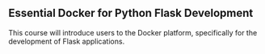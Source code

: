 ## Essential Docker for Python Flask Development

This course will introduce users to the Docker platform, specifically for the development of Flask applications.
